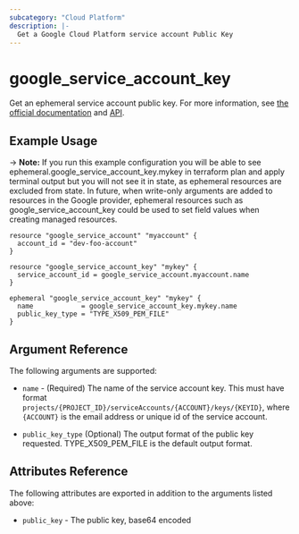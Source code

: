 ```yaml
---
subcategory: "Cloud Platform"
description: |-
  Get a Google Cloud Platform service account Public Key
---
```


# google_service_account_key

Get an ephemeral service account public key. For more information, see [the official documentation](https://cloud.google.com/iam/docs/creating-managing-service-account-keys) and [API](https://cloud.google.com/iam/reference/rest/v1/projects.serviceAccounts.keys/get).

## Example Usage

-> **Note:** If you run this example configuration you will be able to see ephemeral.google_service_account_key.mykey in terraform plan and apply terminal output but you will not see it in state, as ephemeral resources are excluded from state. In future, when write-only arguments are added to resources in the Google provider, ephemeral resources such as google_service_account_key could be used to set field values when creating managed resources.


```hcl
resource "google_service_account" "myaccount" {
  account_id = "dev-foo-account"
}

resource "google_service_account_key" "mykey" {
  service_account_id = google_service_account.myaccount.name
}

ephemeral "google_service_account_key" "mykey" {
  name            = google_service_account_key.mykey.name
  public_key_type = "TYPE_X509_PEM_FILE"
}
```

## Argument Reference

The following arguments are supported:

* `name` - (Required) The name of the service account key. This must have format
  `projects/{PROJECT_ID}/serviceAccounts/{ACCOUNT}/keys/{KEYID}`, where `{ACCOUNT}`
  is the email address or unique id of the service account.

* `public_key_type` (Optional) The output format of the public key requested. TYPE_X509_PEM_FILE is the default output format.

## Attributes Reference

The following attributes are exported in addition to the arguments listed above:

* `public_key` - The public key, base64 encoded
